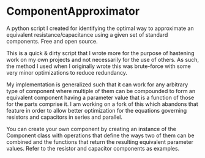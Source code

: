 # ComponentApproximator
A python script I created for identifying the optimal way to approximate an equivalent resistance/capacitance using a given set of standard components. Free and open source.

This is a quick & dirty script that I wrote more for the purpose of hastening work on my own projects and not necessarily for the use of others. As such, the method I used when I originally wrote this was brute-force with some very minor optimizations to reduce redundancy. 

My implementation is generalized such that it can work for any arbitrary type of component where multiple of them can be compounded to form an equivalent component having a parameter value that is a function of those for the parts comprise it. I am working on a fork of this which abandons that feature in order to allow better optimization for the equations governing resistors and capacitors in series and parallel.

You can create your own component by creating an instance of the Component class with operations that define the ways two of them can be combined and the functions that return the resulting equivalent parameter values.  Refer to the resistor and capacitor components as examples.
